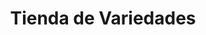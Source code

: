 ---
title: "Tienda de Variedades"
url: /ciudad-satelite/tienda-de-variedades-avenida-diego-de-ocana-9/
shop: Lebensmittel
---